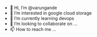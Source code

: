 - 👋 Hi, I’m @varungande
- 👀 I’m interested in google cloud storage
- 🌱 I’m currently learning devops
- 💞️ I’m looking to collaborate on ...
- 📫 How to reach me ...

<!---
Gandevarun/Gandevarun is a ✨ special ✨ repository because its `README.md` (this file) appears on your GitHub profile.
You can click the Preview link to take a look at your changes.
--->
